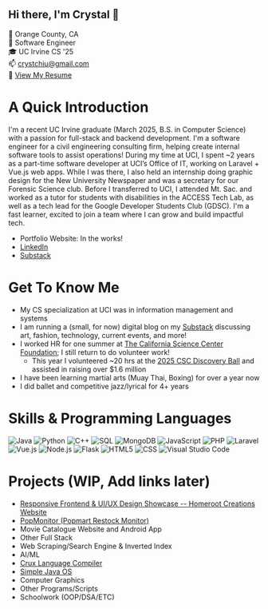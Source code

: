 ## Hi there, I'm Crystal 👋 
📍 Orange County, CA  
💼 Software Engineer  
🎓 UC Irvine CS '25  
📫 crystchiu@gmail.com  
📄 [View My Resume](./CrystalChiu-Resume.pdf)

# A Quick Introduction
I'm a recent UC Irvine graduate (March 2025, B.S. in Computer Science) with a passion for full-stack and backend development. I'm a software engineer for a civil engineering consulting firm, helping create internal software tools to assist operations! 
During my time at UCI, I spent ~2 years as a part-time software developer at UCI’s Office of IT, working on Laravel + Vue.js web apps. While I was there, I also held an internship doing graphic design for the New University Newspaper and was a secretary for our Forensic Science club. Before I transferred to UCI, I attended Mt. Sac. and worked as a tutor for students with disabilities in the ACCESS Tech Lab, as well as a tech lead for the Google Developer Students Club (GDSC). I'm a fast learner, excited to join a team where I can grow and build impactful tech.

- Portfolio Website: In the works!
- [LinkedIn](https://www.linkedin.com/in/crystal-chiu-741658232/)
- [Substack](https://substack.com/@thechiuchiuedition)

# Get To Know Me
- My CS specialization at UCI was in information management and systems
- I am running a (small, for now) digital blog on my [Substack](https://substack.com/@thechiuchiuedition) discussing art, fashion, technology, current events, and more! 
- I worked HR for one summer at [The California Science Center Foundation](https://californiasciencecenter.org/); I still return to do volunteer work!
  - This year I volunteered ~20 hrs at the [2025 CSC Discovery Ball](https://californiasciencecenter.org/give-join/discovery-ball) and assisted in raising over $1.6 million
- I have been learning martial arts (Muay Thai, Boxing) for over a year now
- I did ballet and competitive jazz/lyrical for 4+ years

# Skills & Programming Languages
![Java](https://img.shields.io/badge/java-%23ED8B00.svg?style=for-the-badge&logo=java&logoColor=white)
![Python](https://img.shields.io/badge/python-3670A0?style=for-the-badge&logo=python&logoColor=ffdd54)
![C++](https://img.shields.io/badge/-C++-blue?logo=cplusplus)
![SQL](https://img.shields.io/badge/postgresql-4169e1?style=for-the-badge&logo=postgresql&logoColor=white)
![MongoDB](https://img.shields.io/badge/-MongoDB-13aa52?style=for-the-badge&logo=mongodb&logoColor=white)
![JavaScript](https://shields.io/badge/JavaScript-F7DF1E?logo=JavaScript&logoColor=000&style=flat-square)
![PHP](https://shields.io/badge/-PHP-3776AB?style=flat&logo=php)
![Laravel](https://img.shields.io/badge/Laravel-2e2e2e?logo=laravel)
![Vue.js](https://img.shields.io/badge/Vue.js-35495E?style=for-the-badge&logo=vuedotjs&logoColor=4FC08D)
![Node.js](https://img.shields.io/badge/node.js-339933?style=for-the-badge&logo=Node.js&logoColor=white)
![Flask](https://img.shields.io/badge/Flask-000000?style=for-the-badge&logo=Flask&logoColor=white)
![HTML5](https://img.shields.io/badge/html5-%23E34F26.svg?style=for-the-badge&logo=html5&logoColor=white)
![CSS](https://img.shields.io/badge/CSS-239120?&style=for-the-badge&logo=css3&logoColor=white)
![Visual Studio Code](https://img.shields.io/badge/Visual%20Studio%20Code-0078d7.svg?style=for-the-badge&logo=visual-studio-code&logoColor=white)

# Projects (WIP, Add links later)
- [Responsive Frontend & UI/UX Design Showcase -- Homeroot Creations Website](https://roaring-maamoul-bc4bca.netlify.app/)
- [PopMonitor (Popmart Restock Monitor)](https://github.com/CrystalChiu/PopMonitor)
- Movie Catalogue Website and Android App
- Other Full Stack
- Web Scraping/Search Engine & Inverted Index
- AI/ML
- [Crux Language Compiler](https://github.com/CrystalChiu/CruxCompiler/tree/main)
- [Simple Java OS](https://github.com/CrystalChiu/Simple-OS)
- Computer Graphics
- Other Programs/Scripts
- Schoolwork (OOP/DSA/ETC)


